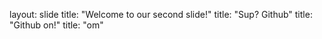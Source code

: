 layout: slide
title: "Welcome to our second slide!"
title: "Sup? Github"
title: "Github on!"
title: "om"
